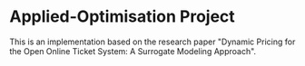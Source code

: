 # Applied-Optimisation Project
This is an implementation based on the research paper "Dynamic Pricing for the Open Online Ticket System: A Surrogate Modeling Approach".
